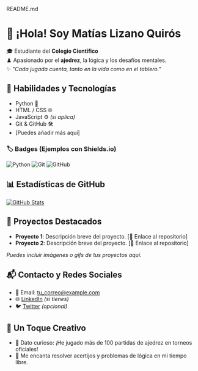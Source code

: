 README.md
# 👋 ¡Hola! Soy Matías Lizano Quirós

🎓 Estudiante del **Colegio Científico**  
♟️ Apasionado por el **ajedrez**, la lógica y los desafíos mentales.  
✨ *"Cada jugada cuenta, tanto en la vida como en el tablero."*

## 🚀 Habilidades y Tecnologías

- Python 🐍  
- HTML / CSS 🌐  
- JavaScript ⚙️ *(si aplica)*  
- Git & GitHub 🛠️  
- [Puedes añadir más aquí]

### 🏷️ Badges (Ejemplos con Shields.io)

![Python](https://img.shields.io/badge/Python-3776AB?style=for-the-badge&logo=python&logoColor=white)
![Git](https://img.shields.io/badge/Git-F05032?style=for-the-badge&logo=git&logoColor=white)
![GitHub](https://img.shields.io/badge/GitHub-181717?style=for-the-badge&logo=github&logoColor=white)

## 📊 Estadísticas de GitHub

[![GitHub Stats](https://github-readme-stats.vercel.app/api?username=tuUsuario&show_icons=true&theme=tokyonight)](https://github.com/tuUsuario)

## 📂 Proyectos Destacados

- **Proyecto 1**: Descripción breve del proyecto. [🔗 Enlace al repositorio]  
- **Proyecto 2**: Descripción breve del proyecto. [🔗 Enlace al repositorio]  

*Puedes incluir imágenes o gifs de tus proyectos aquí.*

## 📬 Contacto y Redes Sociales

- 📧 Email: tu_correo@example.com  
- 🌐 [LinkedIn](https://linkedin.com/in/tu_usuario) *(si tienes)*  
- 🐦 [Twitter](https://twitter.com/tu_usuario) *(opcional)*

## 🎨 Un Toque Creativo

- 🎯 Dato curioso: ¡He jugado más de 100 partidas de ajedrez en torneos oficiales!  
- 🧩 Me encanta resolver acertijos y problemas de lógica en mi tiempo libre.
